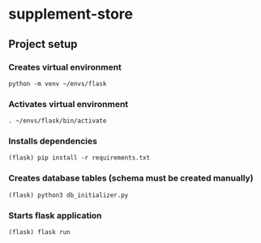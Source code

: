 # supplement-store

## Project setup

### Creates virtual environment

```
python -m venv ~/envs/flask
```

### Activates virtual environment

```
. ~/envs/flask/bin/activate
```

### Installs dependencies

```
(flask) pip install -r requirements.txt
```

### Creates database tables (schema must be created manually)

```
(flask) python3 db_initializer.py
```

### Starts flask application

```
(flask) flask run
```
